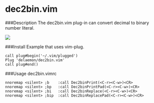 # dec2bin.vim
###Description
The dec2bin.vim plug-in can convert decimal to binary number literal.

<img src="https://raw.githubusercontent.com/wiki/delaemon/dec2bin.vim/image/usage.gif">

###Install
Example that uses vim-plug.
```.vimrc
call plug#begin('~/.vim/plugged')
Plug 'delaemon/dec2bin.vim'
call plug#end()
```

###Usage
dec2bin.vimrc
```
nnoremap <silent> ;b    :call Dec2binPrint(<C-r><C-w>)<CR>
nnoremap <silent> ;bp   :call Dec2binPrintPad(<C-r><C-w>)<CR>
nnoremap <silent> ;bi   :call Dec2binReplace(<C-r><C-w>)<CR>
nnoremap <silent> ;bip  :call Dec2binReplacePad(<C-r><C-w>)<CR>
```
